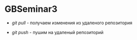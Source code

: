 # GBSeminar3

* *git pull* - получаем изменения из удаленого репозитория

* *git push* - пушим на удаленый репозиторий
